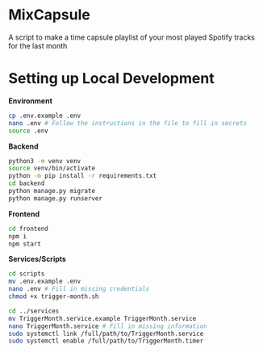 # MixCapsule
A script to make a time capsule playlist of your most played Spotify tracks for the last month

# Setting up Local Development
**Environment**
```bash
cp .env.example .env
nano .env # Follow the instructions in the file to fill in secrets
source .env
```

**Backend**
```bash
python3 -m venv venv
source venv/bin/activate
python -m pip install -r requirements.txt
cd backend
python manage.py migrate
python manage.py runserver
```

**Frontend**
```bash
cd frontend
npm i
npm start
```

**Services/Scripts**
```bash
cd scripts
mv .env.example .env
nano .env # Fill in missing credentials
chmod +x trigger-month.sh

cd ../services
mv TriggerMonth.service.example TriggerMonth.service
nano TriggerMonth.service # Fill in missing information
sudo systemctl link /full/path/to/TriggerMonth.service
sudo systemctl enable /full/path/to/TriggerMonth.timer
```
